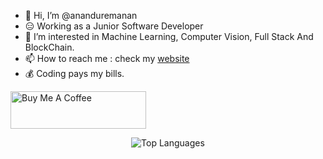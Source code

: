 <!-- ![Javascript wallpaper by wallpaper access](https://raw.githubusercontent.com/ananduremanan/Demo/demo_files/4635758.jpg) -->

- 👋 Hi, I’m @ananduremanan
- 😑 Working as a Junior Software Developer 
- 👀 I’m interested in Machine Learning, Computer Vision, Full Stack And BlockChain.
- 📫 How to reach me : check my [website](https://imanandhuremanan.vercel.app/)
- 💰 Coding pays my bills.
<!-- - 👨‍💻 LeetCode : https://leetcode.com/Anandhu_Remanan/ -->

<a href="https://www.buymeacoffee.com/anandhuremanan" target="_blank"><img src="https://cdn.buymeacoffee.com/buttons/v2/default-yellow.png" alt="Buy Me A Coffee" style="height: 60px !important;width: 217px !important;" ></a>

<div style="display: flex;  justify-content: center">
<!--   <img src="https://github-readme-stats.vercel.app/api?username=ananduremanan&bg_color=0D1117&title_color=ffffff&text_color=ffffff" alt="GitHub Stats" /> -->
  <img src="https://github-readme-stats.vercel.app/api/top-langs/?username=ananduremanan&hide_progress=true&bg_color=24292f&title_color=ffffff&text_color=ffffff" alt="Top Languages" />
</div>

<!---
ananduremanan/ananduremanan is a ✨ special ✨ repository because its `README.md` (this file) appears on your GitHub profile.
You can click the Preview link to take a look at your changes.
--->
